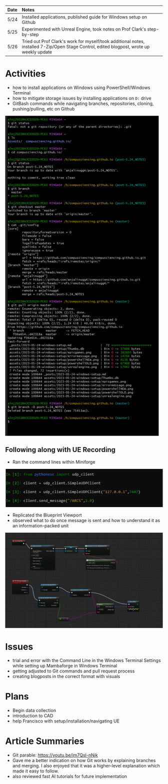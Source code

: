 | Date   | Notes
| :----- | :-------------------------------
|5/24 | Installed applications, published guide for Windows setup on Github
|5/25 | Experimented with Unreal Engine, took notes on Prof Clark's step-by-step
|5/26 | Tried out Prof Clark's work for myself/took additional notes, installed 7-Zip/Open Stage Control, edited blogpost, wrote up weekly update


# Activities

- how to install applications on Windows using PowerShell/Windows Terminal
- how to mitigate storage issues by installing applications on `D:` drive
- GitBash commands while navigating branches, repositories, cloning, pushing/pulling, etc on Github
   
![Gitbashcommands](/assets/5-29-ss/gitbashcommands.png)

## Following along with UE Recording
- Ran the command lines within Miniforge

![Miniforge command lines](/assets/5-29-ss/clientcommands.png)

- Replicated the Blueprint Viewport
- observed what to do once message is sent and how to understand it as an information-packed unit

![Blueprint Viewport](/assets/5-29-ss/completeviewport.png)

# Issues

- trial and error with the Command Line in the Windows Terminal Settings while setting up Mambaforge in Windows Terminal
- getting adjusted to Git commands and pull request process
- creating blogposts in the correct format with visuals

# Plans

- Begin data collection
- introduction to CAD
- help Francisco with setup/installation/navigating UE

# Article Summaries

- Git parable: https://youtu.be/jm7QsI-nNjk 
- Gave me a better indication on how Git works by explaining branches and merging. I also enjoyed that it was a higher-level explanation which made it easy to follow.
- also reviewed fast AI tutorials for future implementation 